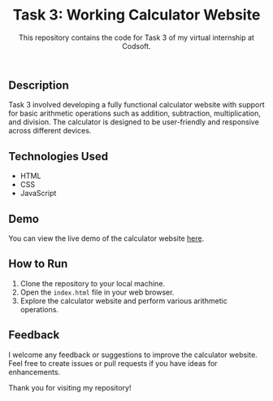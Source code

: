 <!DOCTYPE html>
<html lang="en">
<head>
    <meta charset="UTF-8">
    <meta name="viewport" content="width=device-width, initial-scale=1.0">
    <title>Task 3: Working Calculator Website</title>
</head>
<body>
    <header>
        <h1>Task 3: Working Calculator Website</h1>
        <p>This repository contains the code for Task 3 of my virtual internship at Codsoft.</p>
    </header>

   <section>
        <h2>Description</h2>
        <p>Task 3 involved developing a fully functional calculator website with support for basic arithmetic operations such as addition, subtraction, multiplication, and division. The calculator is designed to be user-friendly and responsive across different devices.</p>
    </section>

   <section>
        <h2>Technologies Used</h2>
        <ul>
            <li>HTML</li>
            <li>CSS</li>
            <li>JavaScript</li>
        </ul>
    </section>

   <section>
        <h2>Demo</h2>
        <p>You can view the live demo of the calculator website <a href="https://huzacalculator.netlify.app" target="_blank">here</a>.</p>
    </section>

  <section>
        <h2>How to Run</h2>
        <ol>
            <li>Clone the repository to your local machine.</li>
            <li>Open the <code>index.html</code> file in your web browser.</li>
            <li>Explore the calculator website and perform various arithmetic operations.</li>
        </ol>
    </section>

   <section>
        <h2>Feedback</h2>
        <p>I welcome any feedback or suggestions to improve the calculator website. Feel free to create issues or pull requests if you have ideas for enhancements.</p>
    </section>

   <footer>
        <p>Thank you for visiting my repository!</p>
    </footer>
</body>
</html>
